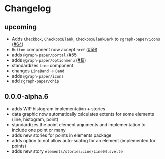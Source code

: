 # Changelog

## upcoming

- Adds `Checkbox`, `CheckboxBlank`, `CheckboxBlankDark` to `@graph-paper/icons` ([#64](https://github.com/graph-paper-org/graph-paper/pull/64))
- `Button` component now accept `href` ([#59](https://github.com/graph-paper-org/graph-paper/pull/59))
- adds `@graph-paper/portal` ([#55]((https://github.com/graph-paper-org/graph-paper/pull/55/))
- adds `@graph-paper/optionmenu` ([#19](https://github.com/graph-paper-org/graph-paper/pull/19/))
- standardizes `Line` component
- changes `LineBand` -> `Band`
- adds `@graph-paper/icons`
- add `@graph-paper/chip`

## 0.0.0-alpha.6

- adds WIP histogram implementation + stories
- data graphic now automatically calculates extents for some elements (line, histogram, point)
- standardizes the point element arguments and implementation to include one point or many
- adds new stories for points in elements package
- adds option to not allow auto-scaling for an element (implemented for points)
- adds new story `elements/stories/Line/Line04.svelte`

